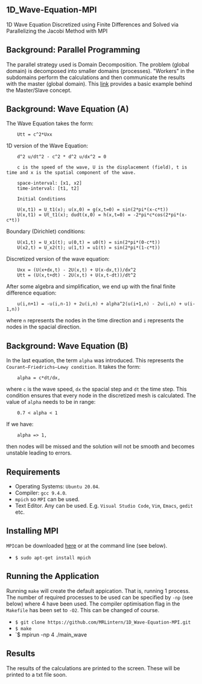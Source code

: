 ## 1D_Wave-Equation-MPI
1D Wave Equation Discretized using Finite Differences and Solved via Parallelizing the Jacobi Method with MPI

## Background: Parallel Programming

The parallel strategy used is Domain Decomposition.
The problem (global domain) is decomposed into smaller domains (processes). "Workers" in the subdomains perform the calculations
and then communicate the results with the master (global domain). This [link](https://www.mcs.anl.gov/research/projects/mpi/tutorial/mpiexmpl/src2/io/C/main.html) provides a basic example behind the Master/Slave concept.

## Background: Wave Equation (A)

The Wave Equation takes the form:

        Utt = c^2*Uxx

1D version of the Wave Equation:

        d^2 u/dt^2 - c^2 * d^2 u/dx^2 = 0

        c is the speed of the wave, U is the displacement (field), t is time and x is the spatial component of the wave.

        space-interval: [x1, x2]
        time-interval: [t1, t2]

        Initial Conditions

        U(x,t1) = U_t1(x); u(x,0) = g(x,t=0) = sin(2*pi*(x-c*t))
        U(x,t1) = Ut_t1(x); dudt(x,0) = h(x,t=0) = -2*pi*c*cos(2*pi*(x-c*t))

        
Boundary (Dirichlet) conditions: 

        U(x1,t) = U_x1(t); u(0,t) = u0(t) = sin(2*pi*(0-c*t))
        U(x2,t) = U_x2(t); u(1,t) = u1(t) = sin(2*pi*(1-c*t))

Discretized version of the wave equation:

        Uxx = (U(x+dx,t) - 2U(x,t) + U(x-dx,t))/dx^2
        Utt = (U(x,t+dt) - 2U(x,t) + U(x,t-dt))/dt^2

After some algebra and simplification, we end up with the final finite difference equation:

        u(i,n+1) = -u(i,n-1) + 2u(i,n) + alpha^2(u(i+1,n) - 2u(i,n) + u(i-1,n))

where `n` represents the nodes in the time direction and `i` represents the nodes in the spacial direction.

## Background: Wave Equation (B)

In the last equation, the term `alpha` was introduced. This represents the `Courant–Friedrichs–Lewy condition`.
It takes the form:

        alpha = c*dt/dx,

where `c` is the wave speed, `dx` the spacial step and `dt` the time step.
This condition ensures that every node in the discretized mesh is calculated.
The value of `alpha` needs to be in range: 

        0.7 < alpha < 1

If we have:

        alpha => 1,

then nodes will be missed and the solution will not be smooth and becomes unstable leading to errors. 



## Requirements

* Operating Systems: `Ubuntu 20.04`.
* Compiler: `gcc 9.4.0`.
* `mpich` so `MPI` can be used.
* Text Editor. Any can be used. E.g. `Visual Studio Code`, `Vim`, `Emacs`, `gedit` etc.

## Installing MPI

`MPI`can be downloaded [here](https://www.mpich.org/) or at the command line (see below).

* `$ sudo apt-get install mpich`

## Running the Application

Running `make` will create the default appication. That is, running 1 process.
The number of required processes to be used can be specified by `-np` (see below)
where 4 have been used. The compiler optimisation flag in the `Makefile` has been 
set to `-O2`. This can be changed of course.

* `$ git clone https://github.com/MRLintern/1D_Wave-Equation-MPI.git`
* `$ make`
* `$ mpirun -np 4 ./main_wave


## Results

The results of the calculations are printed to the screen.
These will be printed to a txt file soon.


